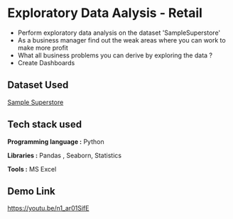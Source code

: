 # Exploratory Data Aalysis - Retail

- Perform exploratory data analysis on the dataset 'SampleSuperstore' 
- As a business manager find out the weak areas where you can work to make more profit  
- What all business problems you can derive by exploring the data ?
- Create Dashboards

## Dataset Used
[Sample Superstore](https://bit.ly/3i4rbWl)

## Tech stack used

**Programming language :** Python

**Libraries :** Pandas , Seaborn, Statistics

**Tools :** MS Excel

## Demo Link
https://youtu.be/n1_ar01SifE
